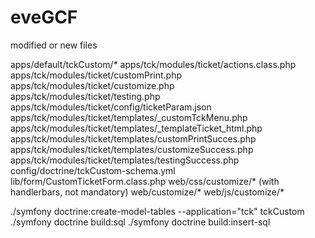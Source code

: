 # eveGCF

modified or new files

apps/default/tckCustom/*
apps/tck/modules/ticket/actions.class.php
apps/tck/modules/ticket/customPrint.php
apps/tck/modules/ticket/customize.php
apps/tck/modules/ticket/testing.php
apps/tck/modules/ticket/config/ticketParam.json
apps/tck/modules/ticket/templates/_customTckMenu.php
apps/tck/modules/ticket/templates/_templateTicket_html.php
apps/tck/modules/ticket/templates/customPrintSucces.php
apps/tck/modules/ticket/templates/customizeSuccess.php
apps/tck/modules/ticket/templates/testingSuccess.php
config/doctrine/tckCustom-schema.yml
lib/form/CustomTicketForm.class.php
web/css/customize/* (with handlerbars, not mandatory)
web/customize/*
web/js/customize/*

./symfony doctrine:create-model-tables --application="tck" tckCustom
./symfony doctrine build:sql
./symfony doctrine build:insert-sql


